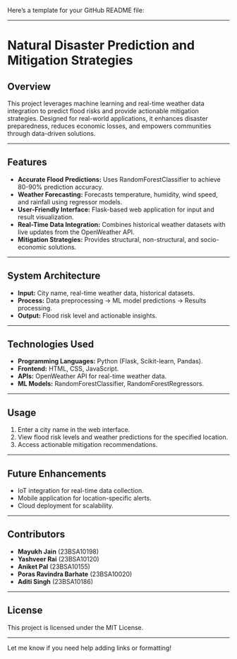 Here’s a template for your GitHub README file:  

---

# **Natural Disaster Prediction and Mitigation Strategies**  

## **Overview**  
This project leverages machine learning and real-time weather data integration to predict flood risks and provide actionable mitigation strategies. Designed for real-world applications, it enhances disaster preparedness, reduces economic losses, and empowers communities through data-driven solutions.  

---

## **Features**  
- **Accurate Flood Predictions:** Uses RandomForestClassifier to achieve 80-90% prediction accuracy.  
- **Weather Forecasting:** Forecasts temperature, humidity, wind speed, and rainfall using regressor models.  
- **User-Friendly Interface:** Flask-based web application for input and result visualization.  
- **Real-Time Data Integration:** Combines historical weather datasets with live updates from the OpenWeather API.  
- **Mitigation Strategies:** Provides structural, non-structural, and socio-economic solutions.  

---

## **System Architecture**  
 
- **Input:** City name, real-time weather data, historical datasets.  
- **Process:** Data preprocessing → ML model predictions → Results processing.  
- **Output:** Flood risk level and actionable insights.  

---

## **Technologies Used**  
- **Programming Languages:** Python (Flask, Scikit-learn, Pandas).  
- **Frontend:** HTML, CSS, JavaScript.  
- **APIs:** OpenWeather API for real-time weather data.  
- **ML Models:** RandomForestClassifier, RandomForestRegressors.  
  

---

## **Usage**  
1. Enter a city name in the web interface.  
2. View flood risk levels and weather predictions for the specified location.  
3. Access actionable mitigation recommendations.  

---

## **Future Enhancements**  
- IoT integration for real-time data collection.  
- Mobile application for location-specific alerts.  
- Cloud deployment for scalability.  

---

## **Contributors**  
- **Mayukh Jain** (23BSA10198)  
- **Yashveer Rai** (23BSA10120)  
- **Aniket Pal** (23BSA10155)  
- **Poras Ravindra Barhate** (23BSA10020)  
- **Aditi Singh** (23BSA10186)  

---

## **License**  
This project is licensed under the MIT License.  

--- 

Let me know if you need help adding links or formatting!
